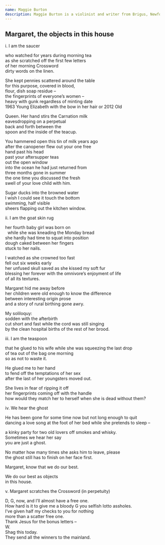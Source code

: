 ```yaml
---
name: Maggie Burton
description: Maggie Burton is a violinist and writer from Brigus, Newfoundland. She completed a Bachelor of Music degree at Memorial University in 2013 where she specialized in music history and literature.
---
```


<div class="poem">
  <h2>Margaret, the objects in this house</h2>
  <p>
    i. I am the saucer
  </p>
  <p>
    who watched for years during morning tea<br>
    as she scratched off the first few letters<br>
    of her morning Crossword<br>
    dirty words on the linen.
  </p>
  <p>
    She kept pennies scattered around the table<br>
    for this purpose, covered in blood,<br>
    flour, dish soap residue –<br>
    the fingerprints of everyone’s women –<br>
    heavy with gunk regardless of minting date<br>
    1963 Young Elizabeth with the bow in her hair or 2012 Old
  </p>
  <p>
    Queen. Her hand stirs the Carnation milk<br>
    eavesdropping on a perpetual<br>
    back and forth between the<br>
    spoon and the inside of the teacup.
  </p>
  <p>
    You hammered open this tin of milk years ago<br>
    after the can­opener flew out your one free<br>
    hand past his head<br>
    past your after­supper teas<br>
    out the open window<br>
    into the ocean he had just returned from<br>
    three months gone in summer<br>
    the one time you discussed the fresh<br>
    swell of your love child with him.
  </p>
  <p>
    Sugar ducks into the browned water<br>
    I wish I could see it touch the bottom<br>
    swimming, half visible<br>
    sheers flapping out the kitchen window.
  </p>
  <p>
    ii. I am the goat skin rug
  </p>
  <p>
    her fourth baby girl was born on<br>
    &nbsp; while she was kneading the Monday bread<br>
    she hardly had time to squat into position<br>
    dough caked between her fingers<br>
    stuck to her nails.
  </p>
  <p>
    I watched as she crowned too fast<br>
    fell out six weeks early<br>
    her unfused skull saved as she kissed my soft fur<br>
    blessing her forever with the omnivore’s enjoyment of life<br>
    of all its textures.
  </p>
  <p>
    Margaret hid me away before<br>
    her children were old enough to know the difference<br>
    between interesting origin prose<br>
    and a story of rural birthing gone awry.
  </p>
  <p>
    My soliloquy:<br>
    sodden with the after­birth<br>
    cut short and fast while the cord was still singing<br>
    by the clean hospital births of the rest of her brood.
  </p>
  <p>
    iii. I am the teaspoon
  </p>
  <p>
    that he glued to his wife while she was squeezing the last drop<br>
    of tea out of the bag one morning<br>
    so as not to waste it.
  </p>
  <p>
    He glued me to her hand<br>
    to fend off the temptations of her sex<br>
    after the last of her youngsters moved out.
  </p>
  <p>
    She lives in fear of ripping it off<br>
    her fingerprints coming off with the handle<br>
    how would they match her to herself when she is dead without them?
  </p>
  <p>
    iv. We hear the ghost
  </p>
  <p>
    He has been gone for some time now but not long enough to quit<br>
    dancing a love song at the foot of her bed while she pretends to sleep –
  </p>
  <p>
    a kinky party for two old lovers off smokes and whisky.<br>
    Sometimes we hear her say<br>
    you are just a ghost.
  </p>
  <p>
    No matter how many times she asks him to leave, please<br>
    the ghost still has to finish on her face first.
  </p>
  <p>
    Margaret, know that we do our best.
  </p>
  <p>
    We do our best as objects<br>
    in this house.
  </p>
  <p>
    v. Margaret scratches the Crossword (in perpetuity)
  </p>
  <p>
    D, G, now, and I’ll almost have a free one.<br>
    How hard is it to give me a bloody G you selfish lotto assholes.<br>
    I’ve given half my checks to you for nothing<br>
    more than a scatter free one.<br>
    Thank Jesus for the bonus letters –<br>
    W.<br>
    Shag this today.<br>
    They send all the winners to the mainland.
  </p>
</div>
